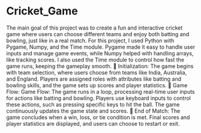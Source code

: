 # Cricket_Game
The main goal of this project was to create a fun and interactive cricket game
where users can choose different teams and enjoy both batting and bowling, just
like in a real match.
For this project, I used Python with Pygame, Numpy, and the Time module.
Pygame made it easy to handle user inputs and manage game events, while
Numpy helped with handling arrays, like tracking scores. I also used the Time
module to control how fast the game runs, keeping the gameplay smooth.
 Initialization: The game begins with team selection, where users choose
from teams like India, Australia, and England. Players are assigned roles with
attributes like batting and bowling skills, and the game sets up scores and player
statistics.
 Game Flow: Game Flow: The game runs in a loop, processing real-time
user inputs for actions like batting and bowling. Players use keyboard inputs to
control these actions, such as pressing specific keys to hit the ball. The game
continuously updates the game state and scores.
 End of Match: The game concludes when a win, loss, or tie condition is
met. Final scores and player statistics are displayed, and users can choose to
restart or exit.

